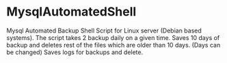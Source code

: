 # MysqlAutomatedShell
  Mysql Automated Backup Shell Script for Linux server (Debian based systems).  The script takes 2 backup daily on a given time. Saves 10 days of backup and deletes rest of the files which are older than 10 days. (Days can be changed) Saves logs for backups and delete.
